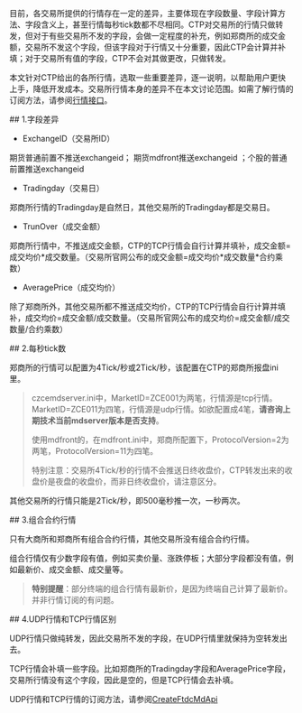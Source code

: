 <p>目前，各交易所提供的行情存在一定的差异，主要体现在字段数量、字段计算方法、字段含义上，甚至行情每秒tick数都不尽相同。CTP对交易所的行情只做转发，但对于有些交易所不发的字段，会做一定程度的补充，例如郑商所的成交金额，交易所不发这个字段，但该字段对于行情又十分重要，因此CTP会计算并补填；对于交易所有值的字段，CTP不会对其做更改，只做转发。</p>
<p>本文针对CTP给出的各所行情，选取一些重要差异，逐一说明，以帮助用户更快上手，降低开发成本。交易所行情本身的差异不在本文讨论范围。如需了解行情的订阅方法，请参阅<a href="../../HQJK/_HQJK/">行情接口</a>。</p>
<span class="anchor" id="1e0a3b09-0c4f-4620-b800-8f8c5b0bb2c5"></span>
## 1.字段差异
<ul>
<li>ExchangeID（交易所ID）</li>
</ul>
<p>期货普通前置不推送exchangeid； 期货mdfront推送exchangeid ；个股的普通前置推送exchangeid</p>
<ul>
<li>Tradingday（交易日）</li>
</ul>
<p>郑商所行情的Tradingday是自然日，其他交易所的Tradingday都是交易日。</p>
<ul>
<li>TrunOver（成交金额）</li>
</ul>
<p>郑商所行情中，不推送成交金额，CTP的TCP行情会自行计算并填补，成交金额=成交均价*成交数量。（交易所官网公布的成交金额=成交均价*成交数量*合约乘数）</p>
<ul>
<li>AveragePrice（成交均价）</li>
</ul>
<p>除了郑商所外，其他交易所都不推送成交均价，CTP的TCP行情会自行计算并填补，成交均价=成交金额/成交数量。（交易所官网公布的成交均价=成交金额/成交数量/合约乘数）</p>
<span class="anchor" id="0f13c4fc-3773-4511-96b7-464e186be97c"></span>
## 2.每秒tick数
<p>郑商所的行情可以配置为4Tick/秒或2Tick/秒，该配置在CTP的郑商所报盘ini里。</p>
<blockquote>
<p>czcemdserver.ini中，MarketID=ZCE001为两笔，行情源是tcp行情。MarketID=ZCE011为四笔，行情源是udp行情。如欲配置成4笔，<strong>请咨询上期技术当前mdserver版本是否支持</strong>。</p>
<p>使用mdfront的，在mdfront.ini中，郑商所配置下，ProtocolVersion=2为两笔，ProtocolVersion=11为四笔。</p>
<p>特别注意：交易所4Tick/秒的行情不会推送日终收盘价，CTP转发出来的收盘价是夜盘的收盘价，而非日终收盘价，请注意区分。</p>
</blockquote>
<p>其他交易所的行情只能是2Tick/秒，即500毫秒推一次，一秒两次。</p>
<span class="anchor" id="7d36f12b-ca63-43ca-874c-f0dd9228d3ee"></span>
## 3.组合合约行情
<p>只有大商所和郑商所有组合合约行情，其他交易所没有组合合约行情。</p>
<p>组合行情仅有少数字段有值，例如买卖价量、涨跌停板；大部分字段都没有值，例如最新价、成交金额、成交量等。</p>
<blockquote>
<p><strong>特别提醒</strong>：部分终端的组合行情有最新价，是因为终端自己计算了最新价。并非行情订阅的有问题。</p>
</blockquote>
<span class="anchor" id="25cffce5-979b-4245-908a-1cafba30416b"></span>
## 4.UDP行情和TCP行情区别
<p>UDP行情只做纯转发，因此交易所不发的字段，在UDP行情里就保持为空转发出去。</p>
<p>TCP行情会补填一些字段。比如郑商所的Tradingday字段和AveragePrice字段，交易所行情没有这个字段，因此是空的，但是TCP行情会去补填。</p>
<p>UDP行情和TCP行情的订阅方法，请参阅<a href="../../HQJK/CTHOSTFTDCMDAPI/CREATEFTDCMDAPI/">CreateFtdcMdApi</a></p>
